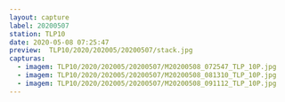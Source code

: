 ```yaml
---
layout: capture
label: 20200507
station: TLP10
date: 2020-05-08 07:25:47
preview:  TLP10/2020/202005/20200507/stack.jpg
capturas:
  - imagem: TLP10/2020/202005/20200507/M20200508_072547_TLP_10P.jpg
  - imagem: TLP10/2020/202005/20200507/M20200508_081310_TLP_10P.jpg
  - imagem: TLP10/2020/202005/20200507/M20200508_091112_TLP_10P.jpg
---
```

